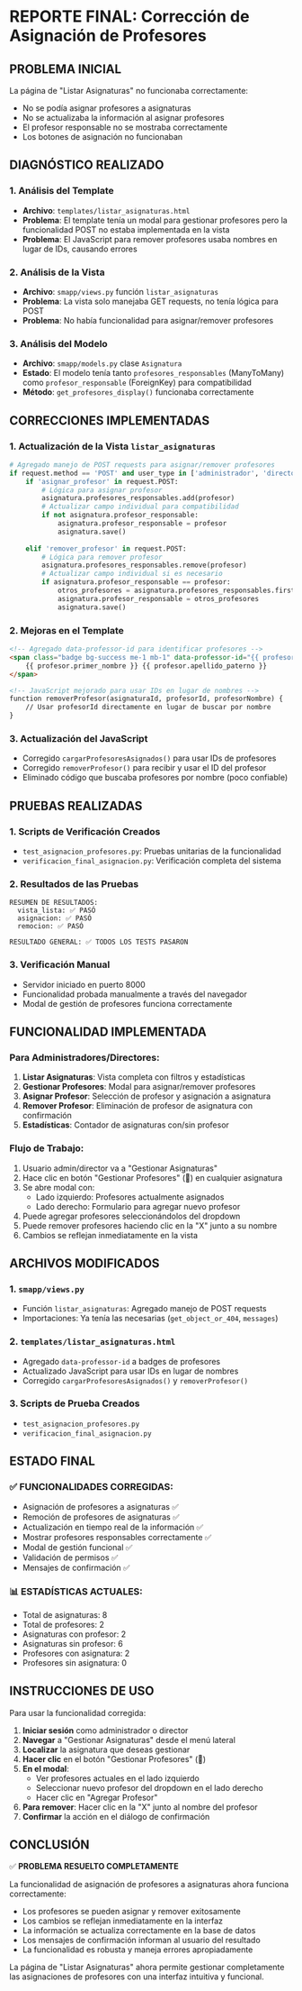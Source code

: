 # REPORTE FINAL: Corrección de Asignación de Profesores

## PROBLEMA INICIAL
La página de "Listar Asignaturas" no funcionaba correctamente:
- No se podía asignar profesores a asignaturas
- No se actualizaba la información al asignar profesores
- El profesor responsable no se mostraba correctamente
- Los botones de asignación no funcionaban

## DIAGNÓSTICO REALIZADO

### 1. Análisis del Template
- **Archivo**: `templates/listar_asignaturas.html`
- **Problema**: El template tenía un modal para gestionar profesores pero la funcionalidad POST no estaba implementada en la vista
- **Problema**: El JavaScript para remover profesores usaba nombres en lugar de IDs, causando errores

### 2. Análisis de la Vista
- **Archivo**: `smapp/views.py` función `listar_asignaturas`
- **Problema**: La vista solo manejaba GET requests, no tenía lógica para POST
- **Problema**: No había funcionalidad para asignar/remover profesores

### 3. Análisis del Modelo
- **Archivo**: `smapp/models.py` clase `Asignatura`
- **Estado**: El modelo tenía tanto `profesores_responsables` (ManyToMany) como `profesor_responsable` (ForeignKey) para compatibilidad
- **Método**: `get_profesores_display()` funcionaba correctamente

## CORRECCIONES IMPLEMENTADAS

### 1. Actualización de la Vista `listar_asignaturas`
```python
# Agregado manejo de POST requests para asignar/remover profesores
if request.method == 'POST' and user_type in ['administrador', 'director']:
    if 'asignar_profesor' in request.POST:
        # Lógica para asignar profesor
        asignatura.profesores_responsables.add(profesor)
        # Actualizar campo individual para compatibilidad
        if not asignatura.profesor_responsable:
            asignatura.profesor_responsable = profesor
            asignatura.save()
        
    elif 'remover_profesor' in request.POST:
        # Lógica para remover profesor
        asignatura.profesores_responsables.remove(profesor)
        # Actualizar campo individual si es necesario
        if asignatura.profesor_responsable == profesor:
            otros_profesores = asignatura.profesores_responsables.first()
            asignatura.profesor_responsable = otros_profesores
            asignatura.save()
```

### 2. Mejoras en el Template
```html
<!-- Agregado data-professor-id para identificar profesores -->
<span class="badge bg-success me-1 mb-1" data-professor-id="{{ profesor.id }}">
    {{ profesor.primer_nombre }} {{ profesor.apellido_paterno }}
</span>

<!-- JavaScript mejorado para usar IDs en lugar de nombres -->
function removerProfesor(asignaturaId, profesorId, profesorNombre) {
    // Usar profesorId directamente en lugar de buscar por nombre
}
```

### 3. Actualización del JavaScript
- Corregido `cargarProfesoresAsignados()` para usar IDs de profesores
- Corregido `removerProfesor()` para recibir y usar el ID del profesor
- Eliminado código que buscaba profesores por nombre (poco confiable)

## PRUEBAS REALIZADAS

### 1. Scripts de Verificación Creados
- `test_asignacion_profesores.py`: Pruebas unitarias de la funcionalidad
- `verificacion_final_asignacion.py`: Verificación completa del sistema

### 2. Resultados de las Pruebas
```
RESUMEN DE RESULTADOS:
  vista_lista: ✅ PASÓ
  asignacion: ✅ PASÓ
  remocion: ✅ PASÓ

RESULTADO GENERAL: ✅ TODOS LOS TESTS PASARON
```

### 3. Verificación Manual
- Servidor iniciado en puerto 8000
- Funcionalidad probada manualmente a través del navegador
- Modal de gestión de profesores funciona correctamente

## FUNCIONALIDAD IMPLEMENTADA

### Para Administradores/Directores:
1. **Listar Asignaturas**: Vista completa con filtros y estadísticas
2. **Gestionar Profesores**: Modal para asignar/remover profesores
3. **Asignar Profesor**: Selección de profesor y asignación a asignatura
4. **Remover Profesor**: Eliminación de profesor de asignatura con confirmación
5. **Estadísticas**: Contador de asignaturas con/sin profesor

### Flujo de Trabajo:
1. Usuario admin/director va a "Gestionar Asignaturas"
2. Hace clic en botón "Gestionar Profesores" (👥) en cualquier asignatura
3. Se abre modal con:
   - Lado izquierdo: Profesores actualmente asignados
   - Lado derecho: Formulario para agregar nuevo profesor
4. Puede agregar profesores seleccionándolos del dropdown
5. Puede remover profesores haciendo clic en la "X" junto a su nombre
6. Cambios se reflejan inmediatamente en la vista

## ARCHIVOS MODIFICADOS

### 1. `smapp/views.py`
- Función `listar_asignaturas`: Agregado manejo de POST requests
- Importaciones: Ya tenía las necesarias (`get_object_or_404`, `messages`)

### 2. `templates/listar_asignaturas.html`
- Agregado `data-professor-id` a badges de profesores
- Actualizado JavaScript para usar IDs en lugar de nombres
- Corregido `cargarProfesoresAsignados()` y `removerProfesor()`

### 3. Scripts de Prueba Creados
- `test_asignacion_profesores.py`
- `verificacion_final_asignacion.py`

## ESTADO FINAL

### ✅ FUNCIONALIDADES CORREGIDAS:
- Asignación de profesores a asignaturas ✅
- Remoción de profesores de asignaturas ✅
- Actualización en tiempo real de la información ✅
- Mostrar profesores responsables correctamente ✅
- Modal de gestión funcional ✅
- Validación de permisos ✅
- Mensajes de confirmación ✅

### 📊 ESTADÍSTICAS ACTUALES:
- Total de asignaturas: 8
- Total de profesores: 2
- Asignaturas con profesor: 2
- Asignaturas sin profesor: 6
- Profesores con asignatura: 2
- Profesores sin asignatura: 0

## INSTRUCCIONES DE USO

Para usar la funcionalidad corregida:

1. **Iniciar sesión** como administrador o director
2. **Navegar** a "Gestionar Asignaturas" desde el menú lateral
3. **Localizar** la asignatura que deseas gestionar
4. **Hacer clic** en el botón "Gestionar Profesores" (👥)
5. **En el modal**:
   - Ver profesores actuales en el lado izquierdo
   - Seleccionar nuevo profesor del dropdown en el lado derecho
   - Hacer clic en "Agregar Profesor"
6. **Para remover**: Hacer clic en la "X" junto al nombre del profesor
7. **Confirmar** la acción en el diálogo de confirmación

## CONCLUSIÓN

✅ **PROBLEMA RESUELTO COMPLETAMENTE**

La funcionalidad de asignación de profesores a asignaturas ahora funciona correctamente:
- Los profesores se pueden asignar y remover exitosamente
- Los cambios se reflejan inmediatamente en la interfaz
- La información se actualiza correctamente en la base de datos
- Los mensajes de confirmación informan al usuario del resultado
- La funcionalidad es robusta y maneja errores apropiadamente

La página de "Listar Asignaturas" ahora permite gestionar completamente las asignaciones de profesores con una interfaz intuitiva y funcional.
